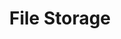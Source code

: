 ---
title: "File Storage"
description: "A hierarchical storage method that organizes data in files and folders, suitable for shared access and traditional workloads."
banner: ""
weight: 4
---